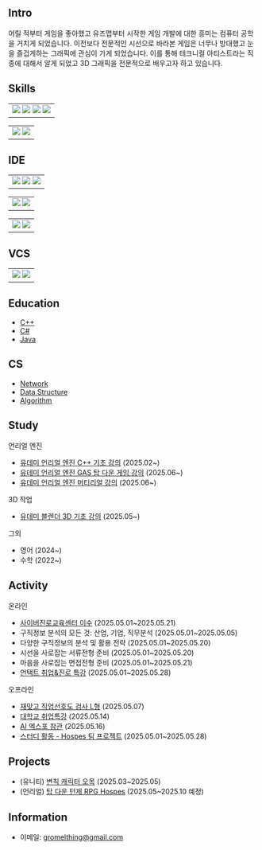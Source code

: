 ## Intro
어릴 적부터 게임을 좋아했고 유즈맵부터 시작한 게임 개발에 대한 흥미는 컴퓨터 공학을 거치게 되었습니다.
이전보다 전문적인 시선으로 바라본 게임은 너무나 방대했고 눈을 즐겁게하는 그래픽에 관심이 가게 되었습니다.
이를 통해 테크니컬 아티스트라는 직종에 대해서 알게 되었고 3D 그래픽을 전문적으로 배우고자 하고 있습니다.

## Skills 
<table>
  <td>
    <img src="https://img.shields.io/badge/C-A8B9CC?style=flat-square&logo=c&logoColor=white"/>
    <img src="https://img.shields.io/badge/C++-00599C?style=flat-square&logo=cplusplus&logoColor=white"/>
    <img src="https://img.shields.io/badge/C SHARP-663399?style=flat-square&logo=csharp&logoColor=white"/>
    <img src="https://img.shields.io/badge/JAVA-FF7800?style=flat-square&logo=java&logoColor=white"/>
  </td>
</table>
<table>
  <td>
    <img src="https://img.shields.io/badge/Blender-E87D0D?style=flat-square&logo=blender&logoColor=white"/>
    <img src="https://img.shields.io/badge/Twinmotion-000000?style=flat-square&logo=twinmotion&logoColor=white"/>
  </td>
</table>

## IDE
<table>
  <td>
    <img src="https://img.shields.io/badge/Intellij-000000?style=flat-square&logo=intellijidea&logoColor=white"/>
    <img src="https://img.shields.io/badge/Rider-000000?style=flat-square&logo=rider&logoColor=white"/>
    <img src="https://img.shields.io/badge/Resharper-000000?style=flat-square&logo=resharper&logoColor=white"/>
  </td>
</table>
<table>
  <td>
    <img src="https://img.shields.io/badge/Visual Studio-897BFF?style=flat-square&logo=visualstudio&logoColor=white"/>
    <img src="https://img.shields.io/badge/Android Studio-3DDC84?style=flat-square&logo=androidstudio&logoColor=white"/>
  </td>
</table>
<table>
  <td>
    <img src="https://img.shields.io/badge/Unreal Engine-0E1128?style=flat-square&logo=unrealengine&logoColor=white"/>
    <img src="https://img.shields.io/badge/Unity-FFFFFF?style=flat-square&logo=unity&logoColor=black"/>
  </td>
</table>

## VCS
<table>
  <td>
    <img src="https://img.shields.io/badge/Git-F05032?style=flat-square&logo=git&logoColor=white"/>
    <img src="https://img.shields.io/badge/Github-181717?style=flat-square&logo=github&logoColor=white"/>
  </td>
</table>

## Education
- [C++](https://romely.tistory.com/category/%EC%BB%B4%ED%93%A8%ED%84%B0%20%EC%96%B8%EC%96%B4/C%26C%2B%2B)
- [C#](https://romely.tistory.com/category/%EC%BB%B4%ED%93%A8%ED%84%B0%20%EC%96%B8%EC%96%B4/C%23)
- [Java](https://romely.tistory.com/category/%EC%BB%B4%ED%93%A8%ED%84%B0%20%EC%96%B8%EC%96%B4/Java)

## CS
- [Network](https://romely.tistory.com/category/CS/Network)
- [Data Structure](https://romely.tistory.com/category/CS/Data%20Structure)
- [Algorithm](https://romely.tistory.com/category/CS/Algorithm)

## Study
언리얼 엔진
- [유데미 언리얼 엔진 C++ 기초 강의](https://www.udemy.com/share/108sS83@qS4gLmspi6w9s9IpeihHLUegEU-ekepQAi85_mAf25uo0vXA_qhze-CrOSezzvf1Dg==/) (2025.02~)
- [유데미 언리얼 엔진 GAS 탑 다운 게임 강의](https://www.udemy.com/course/unreal-engine-5-gas-top-down-rpg/learn/lecture/37324564?start=645#overview) (2025.06~)
- [유데미 언리얼 엔진 머티리얼 강의](https://www.udemy.com/course/unreal-engine5-material-korean/) (2025.06~)

3D 작업
- [유데미 블렌더 3D 기초 강의](https://www.udemy.com/share/109c4M3@4pekWRijc9rqMpGt_g62aKMYW_7jyobbygyR2hYNBfG3rtGIUxxmfmZntROi2zsWMw==/) (2025.05~)

그외
- 영어 (2024~)
- 수학 (2022~)

## Activity
온라인
- [사이버진로교육센터 이수](file/윤승재_201904036_함석현_사이버진로교육센터.pdf) (2025.05.01~2025.05.21)
- 구직정보 분석의 모든 것: 산업, 기업, 직무분석 (2025.05.01~2025.05.05)
- 다양한 구직정보의 분석 및 활용 전략 (2025.05.01~2025.05.20)
- 시선을 사로잡는 서류전형 준비 (2025.05.01~2025.05.20)
- 마음을 사로잡는 면접전형 준비 (2025.05.01~2025.05.21)
- [언택트 취업&진로 특강](file/윤승재_201904036_함석현_언택트취업&진로.pdf) (2025.05.01~2025.05.28)

오프라인
- [재맞고 직업선호도 검사 L형](file/J5_윤승재_201904036_함석현_직업선호도검사L형참여확인서.jpg) (2025.05.07)
- [대학교 취업특강](file/J5_윤승재_201904036_함석현_취업특강참여확인서.jpg) (2025.05.14)
- [AI 엑스포 참관](file/윤승재_201904036_함석현_AI엑스포활동보고서.pdf) (2025.05.16)
- [스터디 활동 - Hospes 팀 프로젝트](file/윤승재_201904036_함석현_스터디합본.pdf) (2025.05.01~2025.05.28)

## Projects
- (유니티) [변칙 캐릭터 오목](https://github.com/JIN-YOO-YU/Omok) (2025.03~2025.05)
- (언리얼) [탑 다운 턴제 RPG Hospes](https://github.com/Romely0325/Hospes?tab=readme-ov-file) (2025.05~2025.10 예정)

## Information
- 이메일: gromelthing@gmail.com
